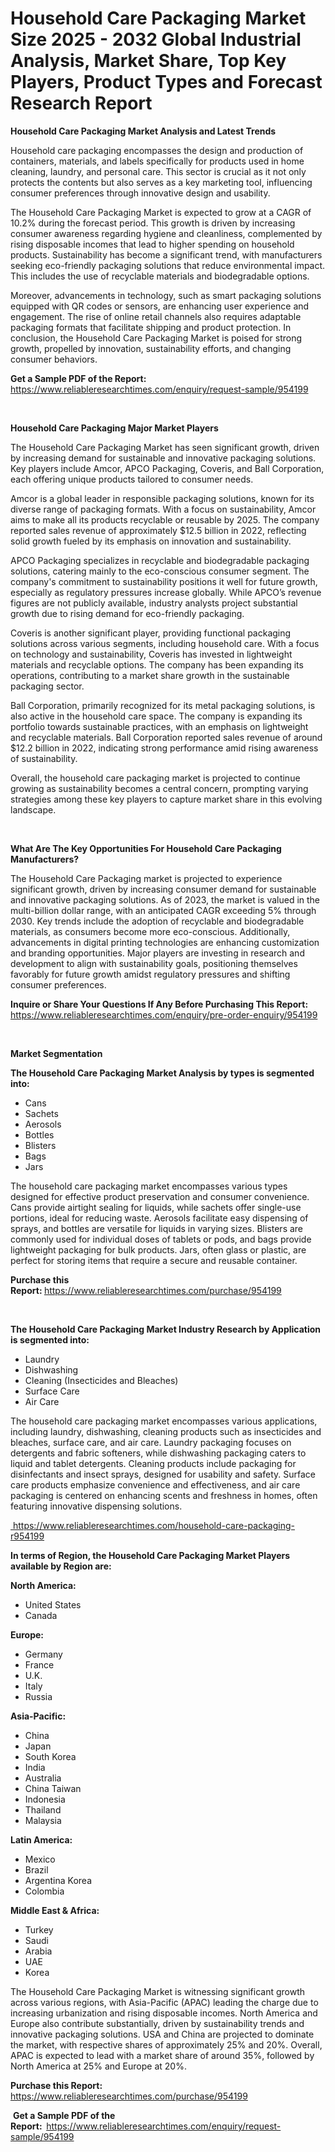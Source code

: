 <p><h1>Household Care Packaging Market Size 2025 - 2032 Global Industrial Analysis, Market Share, Top Key Players, Product Types and Forecast Research Report</h1></p><p><strong>Household Care Packaging Market Analysis and Latest Trends</strong></p>
<p><p>Household care packaging encompasses the design and production of containers, materials, and labels specifically for products used in home cleaning, laundry, and personal care. This sector is crucial as it not only protects the contents but also serves as a key marketing tool, influencing consumer preferences through innovative design and usability.</p><p>The Household Care Packaging Market is expected to grow at a CAGR of 10.2% during the forecast period. This growth is driven by increasing consumer awareness regarding hygiene and cleanliness, complemented by rising disposable incomes that lead to higher spending on household products. Sustainability has become a significant trend, with manufacturers seeking eco-friendly packaging solutions that reduce environmental impact. This includes the use of recyclable materials and biodegradable options.</p><p>Moreover, advancements in technology, such as smart packaging solutions equipped with QR codes or sensors, are enhancing user experience and engagement. The rise of online retail channels also requires adaptable packaging formats that facilitate shipping and product protection. In conclusion, the Household Care Packaging Market is poised for strong growth, propelled by innovation, sustainability efforts, and changing consumer behaviors.</p></p>
<p><strong>Get a Sample PDF of the Report:&nbsp;</strong> <a href="https://www.reliableresearchtimes.com/enquiry/request-sample/954199?utm_campaign=2201&utm_medium=2&utm_source=Github&utm_content=ia&utm_term=18042025&utm_id=household-care-packaging">https://www.reliableresearchtimes.com/enquiry/request-sample/954199</a></p>
<p>&nbsp;</p>
<p><strong>Household Care Packaging Major Market Players</strong></p>
<p><p>The Household Care Packaging Market has seen significant growth, driven by increasing demand for sustainable and innovative packaging solutions. Key players include Amcor, APCO Packaging, Coveris, and Ball Corporation, each offering unique products tailored to consumer needs.</p><p>Amcor is a global leader in responsible packaging solutions, known for its diverse range of packaging formats. With a focus on sustainability, Amcor aims to make all its products recyclable or reusable by 2025. The company reported sales revenue of approximately $12.5 billion in 2022, reflecting solid growth fueled by its emphasis on innovation and sustainability.</p><p>APCO Packaging specializes in recyclable and biodegradable packaging solutions, catering mainly to the eco-conscious consumer segment. The company's commitment to sustainability positions it well for future growth, especially as regulatory pressures increase globally. While APCO’s revenue figures are not publicly available, industry analysts project substantial growth due to rising demand for eco-friendly packaging.</p><p>Coveris is another significant player, providing functional packaging solutions across various segments, including household care. With a focus on technology and sustainability, Coveris has invested in lightweight materials and recyclable options. The company has been expanding its operations, contributing to a market share growth in the sustainable packaging sector.</p><p>Ball Corporation, primarily recognized for its metal packaging solutions, is also active in the household care space. The company is expanding its portfolio towards sustainable practices, with an emphasis on lightweight and recyclable materials. Ball Corporation reported sales revenue of around $12.2 billion in 2022, indicating strong performance amid rising awareness of sustainability.</p><p>Overall, the household care packaging market is projected to continue growing as sustainability becomes a central concern, prompting varying strategies among these key players to capture market share in this evolving landscape.</p></p>
<p>&nbsp;</p>
<p><strong>What Are The Key Opportunities For Household Care Packaging Manufacturers?</strong></p>
<p><p>The Household Care Packaging market is projected to experience significant growth, driven by increasing consumer demand for sustainable and innovative packaging solutions. As of 2023, the market is valued in the multi-billion dollar range, with an anticipated CAGR exceeding 5% through 2030. Key trends include the adoption of recyclable and biodegradable materials, as consumers become more eco-conscious. Additionally, advancements in digital printing technologies are enhancing customization and branding opportunities. Major players are investing in research and development to align with sustainability goals, positioning themselves favorably for future growth amidst regulatory pressures and shifting consumer preferences.</p></p>
<p><strong>Inquire or Share Your Questions If Any Before Purchasing This Report:</strong> <a href="https://www.reliableresearchtimes.com/enquiry/pre-order-enquiry/954199?utm_campaign=2201&utm_medium=2&utm_source=Github&utm_content=ia&utm_term=18042025&utm_id=household-care-packaging">https://www.reliableresearchtimes.com/enquiry/pre-order-enquiry/954199</a></p>
<p>&nbsp;</p>
<p><strong>Market Segmentation</strong></p>
<p><strong>The Household Care Packaging Market Analysis by types is segmented into:</strong></p>
<p><ul><li>Cans</li><li>Sachets</li><li>Aerosols</li><li>Bottles</li><li>Blisters</li><li>Bags</li><li>Jars</li></ul></p>
<p><p>The household care packaging market encompasses various types designed for effective product preservation and consumer convenience. Cans provide airtight sealing for liquids, while sachets offer single-use portions, ideal for reducing waste. Aerosols facilitate easy dispensing of sprays, and bottles are versatile for liquids in varying sizes. Blisters are commonly used for individual doses of tablets or pods, and bags provide lightweight packaging for bulk products. Jars, often glass or plastic, are perfect for storing items that require a secure and reusable container.</p></p>
<p><strong>Purchase this Report:&nbsp;</strong><a href="https://www.reliableresearchtimes.com/purchase/954199?utm_campaign=2201&utm_medium=2&utm_source=Github&utm_content=ia&utm_term=18042025&utm_id=household-care-packaging">https://www.reliableresearchtimes.com/purchase/954199</a></p>
<p>&nbsp;</p>
<p><strong>The Household Care Packaging Market Industry Research by Application is segmented into:</strong></p>
<p><ul><li>Laundry</li><li>Dishwashing</li><li>Cleaning (Insecticides and Bleaches)</li><li>Surface Care</li><li>Air Care</li></ul></p>
<p><p>The household care packaging market encompasses various applications, including laundry, dishwashing, cleaning products such as insecticides and bleaches, surface care, and air care. Laundry packaging focuses on detergents and fabric softeners, while dishwashing packaging caters to liquid and tablet detergents. Cleaning products include packaging for disinfectants and insect sprays, designed for usability and safety. Surface care products emphasize convenience and effectiveness, and air care packaging is centered on enhancing scents and freshness in homes, often featuring innovative dispensing solutions.</p></p>
<p><a href="https://www.reliableresearchtimes.com/household-care-packaging-r954199?utm_campaign=2201&utm_medium=2&utm_source=Github&utm_content=ia&utm_term=18042025&utm_id=household-care-packaging">&nbsp;https://www.reliableresearchtimes.com/household-care-packaging-r954199</a></p>
<p><strong>In terms of Region, the Household Care Packaging Market Players available by Region are:</strong></p>
<p>
    <p> <strong> North America: </strong>
        <ul>
            <li>United States</li>
            <li>Canada</li>
        </ul>
        </p> 
    <p> <strong> Europe: </strong>
        <ul>
            <li>Germany</li>
            <li>France</li>
            <li>U.K.</li>
            <li>Italy</li>
            <li>Russia</li>
        </ul>
        </p> 
    <p> <strong> Asia-Pacific: </strong>
        <ul>
            <li>China</li>
            <li>Japan</li>
            <li>South Korea</li>
            <li>India</li>
            <li>Australia</li>
            <li>China Taiwan</li>
            <li>Indonesia</li>
            <li>Thailand</li>
            <li>Malaysia</li>
        </ul>
        </p> 
    <p> <strong> Latin America: </strong>
        <ul>
            <li>Mexico</li>
            <li>Brazil</li>
            <li>Argentina Korea</li>
            <li>Colombia</li>
        </ul>
        </p> 
    <p> <strong> Middle East & Africa: </strong>
        <ul>
            <li>Turkey</li>
            <li>Saudi</li>
            <li>Arabia</li>
            <li>UAE</li>
            <li>Korea</li>
        </ul>
    </p>
    </p>
<p><p>The Household Care Packaging Market is witnessing significant growth across various regions, with Asia-Pacific (APAC) leading the charge due to increasing urbanization and rising disposable incomes. North America and Europe also contribute substantially, driven by sustainability trends and innovative packaging solutions. USA and China are projected to dominate the market, with respective shares of approximately 25% and 20%. Overall, APAC is expected to lead with a market share of around 35%, followed by North America at 25% and Europe at 20%.</p></p>
<p><strong>Purchase this Report: </strong><a href="https://www.reliableresearchtimes.com/purchase/954199?utm_campaign=2201&utm_medium=2&utm_source=Github&utm_content=ia&utm_term=18042025&utm_id=household-care-packaging">https://www.reliableresearchtimes.com/purchase/954199</a></p>
<p>&nbsp;<strong>Get a Sample PDF of the Report:&nbsp;&nbsp;</strong><a href="https://www.reliableresearchtimes.com/enquiry/request-sample/954199?utm_campaign=2201&utm_medium=2&utm_source=Github&utm_content=ia&utm_term=18042025&utm_id=household-care-packaging">https://www.reliableresearchtimes.com/enquiry/request-sample/954199</a></p>
<p><strong></strong></p>
<p><p></p><p></p><p></p></p>
